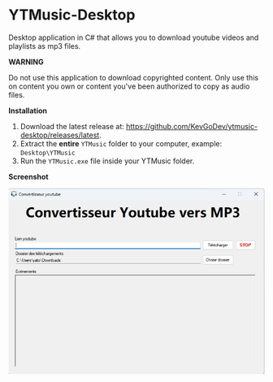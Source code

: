# YTMusic-Desktop

Desktop application in C# that allows you to download youtube videos and playlists as mp3 files.

**WARNING**

Do not use this application to download copyrighted content. Only use this on content you own or content you've been authorized to copy as audio files.

**Installation**

1. Download the latest release at: https://github.com/KevGoDev/ytmusic-desktop/releases/latest.
2. Extract the **entire** `YTMusic` folder to your computer, example: `Desktop\YTMusic`
3. Run the `YTMusic.exe` file inside your YTMusic folder.

**Screenshot**

![alt text](docs/app.png)
